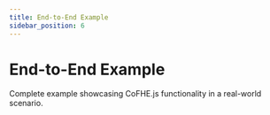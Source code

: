 ```yaml
---
title: End-to-End Example
sidebar_position: 6
---
```


# End-to-End Example

Complete example showcasing CoFHE.js functionality in a real-world scenario.

